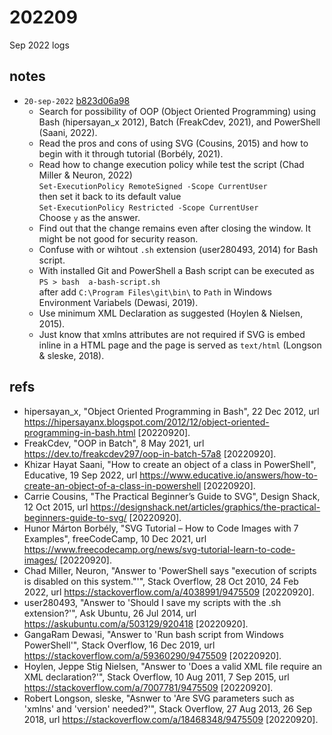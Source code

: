 # 202209
Sep 2022 logs


## notes
+ `20-sep-2022` [b823d06a98](https://github.com/dudung/psh-svg/tree/b823d06a98)
  - Search for possibility of OOP (Object Oriented Programming) using Bash (hipersayan_x 2012), Batch (FreakCdev, 2021), and PowerShell (Saani, 2022).
  - Read the pros and cons of using SVG (Cousins, 2015) and how to begin with it through tutorial (Borbély, 2021).
  - Read how to change execution policy while test the script (Chad Miller & Neuron, 2022) \
    `Set-ExecutionPolicy RemoteSigned -Scope CurrentUser` \
    then set it back to its default value \
    `Set-ExecutionPolicy Restricted -Scope CurrentUser` \
    Choose `y` as the answer.
  - Find out that the change remains even after closing the window. It might be not good for security reason.
  - Confuse with or wihtout `.sh` extension (user280493, 2014) for Bash script.
  - With installed Git and PowerShell a Bash script can be executed as \
    `PS > bash  a-bash-script.sh` \
    after add `C:\Program Files\git\bin\` to `Path` in Windows Environment Variabels (Dewasi, 2019).
  - Use minimum XML Declaration as suggested (Hoylen & Nielsen, 2015).
  - Just know that xmlns attributes are not required if SVG is embed inline in a HTML page and the page is served as `text/html` (Longson & sleske, 2018).


## refs
+ hipersayan_x, "Object Oriented Programming in Bash", 22 Dec 2012, url <https://hipersayanx.blogspot.com/2012/12/object-oriented-programming-in-bash.html> [20220920].
+ FreakCdev, "OOP in Batch", 8 May 2021, url <https://dev.to/freakcdev297/oop-in-batch-57a8> [20220920].
+ Khizar Hayat Saani, "How to create an object of a class in PowerShell", Educative, 19 Sep 2022, url <https://www.educative.io/answers/how-to-create-an-object-of-a-class-in-powershell> [20220920].
+ Carrie Cousins, "The Practical Beginner’s Guide to SVG", Design Shack, 12 Oct 2015, url <https://designshack.net/articles/graphics/the-practical-beginners-guide-to-svg/> [20220920].
+ Hunor Márton Borbély, "SVG Tutorial – How to Code Images with 7 Examples", freeCodeCamp, 10 Dec 2021, url <https://www.freecodecamp.org/news/svg-tutorial-learn-to-code-images/> [20220920].
+ Chad Miller, Neuron, "Answer to 'PowerShell says "execution of scripts is disabled on this system."'", Stack Overflow, 28 Oct 2010, 24 Feb 2022, url <https://stackoverflow.com/a/4038991/9475509> [20220920].
+ user280493, "Answer to 'Should I save my scripts with the .sh extension?'", Ask Ubuntu, 26 Jul 2014, url <https://askubuntu.com/a/503129/920418> [20220920].
+ GangaRam Dewasi, "Answer to 'Run bash script from Windows PowerShell'", Stack Overflow, 16 Dec 2019, url <https://stackoverflow.com/a/59360290/9475509> [20220920].
+ Hoylen, Jeppe Stig Nielsen, "Answer to 'Does a valid XML file require an XML declaration?'", Stack Overflow, 10 Aug 2011, 7 Sep 2015, url <https://stackoverflow.com/a/7007781/9475509> [20220920].
+ Robert Longson, sleske, "Asnwer to 'Are SVG parameters such as 'xmlns' and 'version' needed?'", Stack Overflow, 27 Aug 2013, 26 Sep 2018, url <https://stackoverflow.com/a/18468348/9475509> [20220920].
